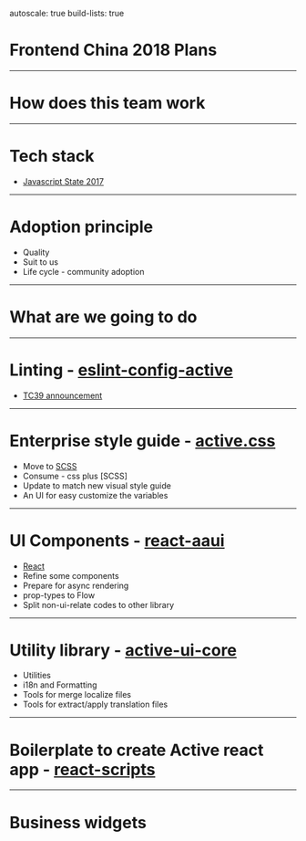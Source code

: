 autoscale: true
build-lists: true

# Frontend China 2018 Plans

---

# How does this team work

---

# Tech stack

* [Javascript State 2017](https://stateofjs.com/2017/introduction/)

---

# Adoption principle

* Quality
* Suit to us
* Life cycle - community adoption

---

# What are we going to do

---

# Linting - [eslint-config-active](https://gitlab.dev.activenetwork.com/fee/eslint-config-active)

* [TC39 announcement](https://github.com/tc39/ecma262/pull/1062)

---

# Enterprise style guide - [active.css](https://gitlab.dev.activenetwork.com/fee/active.css)

* Move to [SCSS](https://stateofjs.com/2017/css/results)
* Consume - css plus [SCSS]
* Update to match new visual style guide
* An UI for easy customize the variables

---

# UI Components - [react-aaui](https://gitlab.dev.activenetwork.com/fee/react-aaui)

* [React](https://stateofjs.com/2017/front-end/results)
* Refine some components
* Prepare for async rendering
* prop-types to Flow
* Split non-ui-relate codes to other library

---

# Utility library - [active-ui-core](https://gitlab.dev.activenetwork.com/fee/active-ui-core)

* Utilities
* i18n and Formatting
* Tools for merge localize files
* Tools for extract/apply translation files

---

# Boilerplate to create Active react app - [react-scripts](https://gitlab.dev.activenetwork.com/fee/react-scripts)

---

# Business widgets
